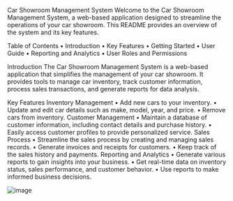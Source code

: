 Car Showroom Management System
Welcome to the Car Showroom Management System, a web-based application designed to streamline the operations of your car showroom. This README provides an overview of the system and its key features.

Table of Contents
•	Introduction
•	Key Features
•	Getting Started
•	User Guide
•	Reporting and Analytics
•	User Roles and Permissions

Introduction
The Car Showroom Management System is a web-based application that simplifies the management of your car showroom. It provides tools to manage car inventory, track customer information, process sales transactions, and generate reports for data analysis.

Key Features
Inventory Management
•	Add new cars to your inventory.
•	Update and edit car details such as make, model, year, and price.
•	Remove cars from inventory.
Customer Management
•	Maintain a database of customer information, including contact details and purchase history.
•	Easily access customer profiles to provide personalized service.
Sales Process
•	Streamline the sales process by creating and managing sales records.
•	Generate invoices and receipts for customers.
•	Keep track of the sales history and payments.
Reporting and Analytics
•	Generate various reports to gain insights into your business.
•	Get real-time data on inventory status, sales performance, and customer behavior.
•	Use reports to make informed business decisions.

![image](https://github.com/Bhavesh-Kapur/Car-Showroom-Management-System/assets/143421234/4d8a79e5-b491-4a5f-bf44-4cb68ff6f5aa)

